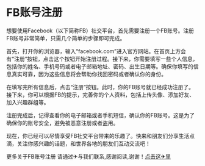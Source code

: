 # FB账号注册

想要使用Facebook（以下简称FB）社交平台，首先需要注册一个FB账号。注册FB账号非常简单，只需几个简单的步骤即可完成。

首先，打开你的浏览器，输入“facebook.com”进入官方网站。在首页上方会有“注册”按钮，点击这个按钮开始注册过程。接下来，你需要填写一些个人信息，包括你的姓名、手机号码或者电子邮箱地址、密码、出生日期等。确保你填写的信息真实可靠，因为这些信息将会帮助你找回密码或者确认你的身份。

在填写完所有信息后，点击“注册”按钮。此时，你的FB账号就已经成功注册了。接下来，你可以根据FB的提示，完善你的个人资料，包括上传头像、添加好友、加入兴趣群组等。

注册完成后，记得查看你的电子邮箱或者手机短信，确认你的FB账号。这是为了确保你的账号安全，避免被恶意注册或者盗用。

现在，你已经可以尽情享受FB社交平台带来的乐趣了。快来和朋友们分享生活点滴，关注你感兴趣的话题，和世界各地的朋友们互动交流吧！

更多关于FB账号注册 请通过✈与我们联系,感谢阅读,谢谢！[点击这✈里](https://t.me/lm999bot)